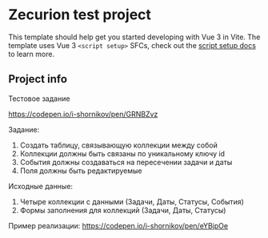 # Zecurion test project

This template should help get you started developing with Vue 3 in Vite. The template uses Vue 3 `<script setup>` SFCs, check out the [script setup docs](https://v3.vuejs.org/api/sfc-script-setup.html#sfc-script-setup) to learn more.

## Project info

Тестовое задание

https://codepen.io/i-shornikov/pen/GRNBZvz

Задание:

1. Создать таблицу, связывающую коллекции между собой
2. Коллекции должны быть связаны по уникальному ключу id
3. События должны создаваться на пересечении задачи и даты
4. Поля должны быть редактируемые

Исходные данные:

1. Четыре коллекции с данными (Задачи, Даты, Статусы, События)
2. Формы заполнения для коллекций (Задачи, Даты, Статусы)

Пример реализации: https://codepen.io/i-shornikov/pen/eYBjpOe
